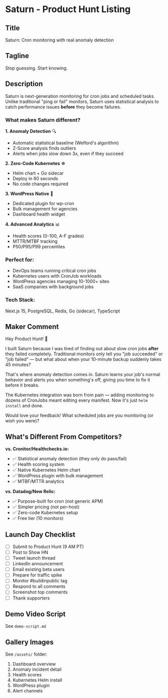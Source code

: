 # Saturn - Product Hunt Listing

## Title
Saturn: Cron monitoring with real anomaly detection

## Tagline
Stop guessing. Start knowing.

## Description

Saturn is next-generation monitoring for cron jobs and scheduled tasks. Unlike traditional "ping or fail" monitors, Saturn uses statistical analysis to catch performance issues **before** they become failures.

### What makes Saturn different?

**1. Anomaly Detection** 🔍  
- Automatic statistical baseline (Welford's algorithm)
- Z-Score analysis finds outliers
- Alerts when jobs slow down 3x, even if they succeed

**2. Zero-Code Kubernetes** ☸️  
- Helm chart + Go sidecar
- Deploy in 60 seconds
- No code changes required

**3. WordPress Native** 🔷  
- Dedicated plugin for wp-cron
- Bulk management for agencies
- Dashboard health widget

**4. Advanced Analytics** 📊  
- Health scores (0-100, A-F grades)
- MTTR/MTBF tracking
- P50/P95/P99 percentiles

### Perfect for:
- DevOps teams running critical cron jobs
- Kubernetes users with CronJob workloads
- WordPress agencies managing 10-1000+ sites
- SaaS companies with background jobs

### Tech Stack:
Next.js 15, PostgreSQL, Redis, Go (sidecar), TypeScript

## Maker Comment

Hey Product Hunt! 👋

I built Saturn because I was tired of finding out about slow cron jobs **after** they failed completely. Traditional monitors only tell you "job succeeded" or "job failed" — but what about when your 10-minute backup suddenly takes 45 minutes?

That's where anomaly detection comes in. Saturn learns your job's normal behavior and alerts you when something's off, giving you time to fix it before it breaks.

The Kubernetes integration was born from pain — adding monitoring to dozens of CronJobs meant editing every manifest. Now it's just `helm install` and done.

Would love your feedback! What scheduled jobs are you monitoring (or wish you were)?

## What's Different From Competitors?

**vs. Cronitor/Healthchecks.io:**
- ✅ Statistical anomaly detection (they only do pass/fail)
- ✅ Health scoring system
- ✅ Native Kubernetes Helm chart
- ✅ WordPress plugin with bulk management
- ✅ MTBF/MTTR analytics

**vs. Datadog/New Relic:**
- ✅ Purpose-built for cron (not generic APM)
- ✅ Simpler pricing (not per-host)
- ✅ Zero-code Kubernetes setup
- ✅ Free tier (10 monitors)

## Launch Day Checklist

- [ ] Submit to Product Hunt (9 AM PT)
- [ ] Post to Show HN
- [ ] Tweet launch thread
- [ ] LinkedIn announcement
- [ ] Email existing beta users
- [ ] Prepare for traffic spike
- [ ] Monitor #buildinpublic tag
- [ ] Respond to all comments
- [ ] Screenshot top comments
- [ ] Thank supporters

## Demo Video Script

See `demo-script.md`

## Gallery Images

See `/assets/` folder:
1. Dashboard overview
2. Anomaly incident detail
3. Health scores
4. Kubernetes Helm install
5. WordPress plugin
6. Alert channels

